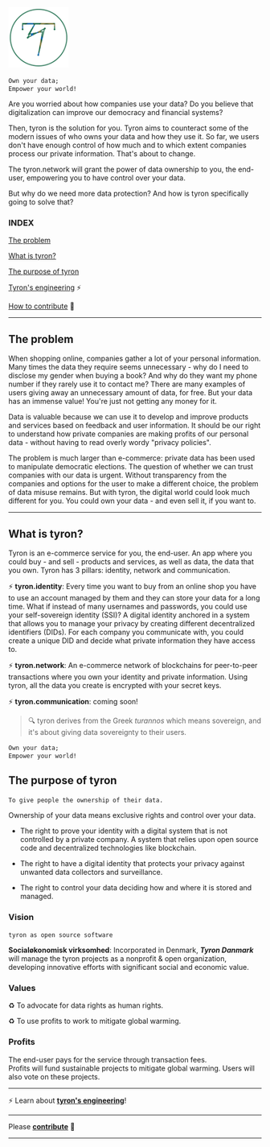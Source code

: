 <img src="/images/tyron.png" alt="tyron" title="tyron's logo prototype" width="120" height="120" />

```
Own your data;
Empower your world!
```

Are you worried about how companies use your data? Do you believe that digitalization can improve our democracy and financial systems?

Then, tyron is the solution for you. Tyron aims to counteract some of the modern issues of who owns your data and how they use it. So far, we users don't have enough control of how much and to which extent companies process our private information. That's about to change.

The tyron.network will grant the power of data ownership to you, the end-user, empowering you to have control over your data.

But why do we need more data protection? And how is tyron specifically going to solve that? 

### INDEX
[The problem](#the-problem)

[What is tyron?](#what-is-tyron)

[The purpose of tyron](#the-purpose-of-tyron)

[Tyron's engineering](/engineering/README.md) :zap:

[How to contribute](/community/README.md) :high_brightness:

---

## The problem
When shopping online, companies gather a lot of your personal information. Many times the data they require seems unnecessary - why do I need to disclose my gender when buying a book? And why do they want my phone number if they rarely use it to contact me? There are many examples of users giving away an unnecessary amount of data, for free. But your data has an immense value! You're just not getting any money for it.

Data is valuable because we can use it to develop and improve products and services based on feedback and user information. It should be our right to understand how private companies are making profits of our personal data - without having to read overly wordy "privacy policies". 

The problem is much larger than e-commerce: private data has been used to manipulate democratic elections. The question of whether we can trust companies with our data is urgent. Without transparency from the companies and options for the user to make a different choice, the problem of data misuse remains. But with tyron, the digital world could look much different for you. You could own your data - and even sell it, if you want to.

---

## What is tyron?
Tyron is an e-commerce service for you, the end-user. An app where you could buy - and sell - products and services, as well as data, the data that you own. Tyron has 3 pillars: identity, network and communication. 

:zap: **tyron.identity**: Every time you want to buy from an online shop you have to use an account managed by them and they  can store your data for a long time. What if instead of many usernames and passwords, you could use your self-sovereign identity (SSI)? A digital identity anchored in a system that allows you to manage your privacy by creating different decentralized identifiers (DIDs). For each company you communicate with, you could create a unique DID and decide what private information they have access to.
 
:zap: **tyron.network**: An e-commerce network of blockchains for peer-to-peer transactions where you own your identity and private information. Using tyron, all the data you create is encrypted with your secret keys.

:zap: **tyron.communication**: coming soon!

> :mag: tyron derives from the Greek _turannos_ which means sovereign, and it's about giving data sovereignty to their users.

```
Own your data;
Empower your world!
```

## The purpose of tyron
```
To give people the ownership of their data.
```
Ownership of your data means exclusive rights and control over your data.

- The right to prove your identity with a digital system that is not controlled by a private company. A system that relies upon open source code and decentralized technologies like blockchain.

- The right to have a digital identity that protects your privacy against unwanted data collectors and surveillance.

- The right to control your data deciding how and where it is stored and managed.

### Vision
```tyron as open source software```

**Socialøkonomisk virksomhed**: Incorporated in Denmark, ***Tyron Danmark*** will manage the tyron projects as a nonprofit & open organization, developing innovative efforts with significant social and economic value. 

### Values
:recycle: To advocate for data rights as human rights.

:recycle: To use profits to work to mitigate global warming.

### Profits
The end-user pays for the service through transaction fees.  
Profits will fund sustainable projects to mitigate global warming. Users will also vote on these projects.

---

:zap: Learn about [**tyron's engineering**](/engineering/README.md)!

---

Please [**contribute**](/community/README.md) :high_brightness:

---
